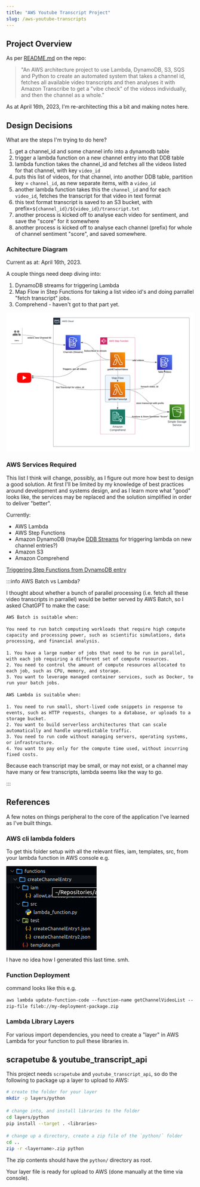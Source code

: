 ```yaml
---
title: "AWS Youtube Transcript Project"
slug: /aws-youtube-transcripts
---
```


## Project Overview

As per [README.md](https://github.com/ronamosa/aws-youtube-analyze-arch/blob/main/README.md) on the repo:

> "An AWS architecture project to use Lambda, DynamoDB, S3, SQS and Python to create an automated system that takes a channel id, fetches all available video transcripts and then analyses it with Amazon Transcribe to get a "vibe check" of the videos individually, and then the channel as a whole."

As at April 16th, 2023, I'm re-architecting this a bit and making notes here.

## Design Decisions

What are the steps I'm trying to do here?

1. get a channel_id and some channel info into a dynamodb table
2. trigger a lambda function on a new channel entry into that DDB table
3. lambda function takes the channel_id and fetches all the videos listed for that channel, with key `video_id`
4. puts this list of videos, for that channel, into another DDB table, partition key = `channel_id`, as new separate items, with a `video_id`
5. another lambda function takes this the `channel_id` and for each `video_id`, fetches the transcript for that video in text format
6. this text format transcript is saved to an S3 bucket, with prefix=`${channel_id}/${video_id}/transcript.txt`
7. another process is kicked off to analyse each video for sentiment, and save the "score" for it somewhere
8. another process is kicked off to analyse each channel (prefix) for whole of channel sentiment "score", and saved somewhere.

### Achitecture Diagram

Current as at: April 16th, 2023.

A couple things need deep diving into:

1. DynamoDB streams for triggering Lambda
2. Map Flow in Step Functions for taking a list video id's and doing parrallel "fetch transcript" jobs.
3. Comprehend - haven't got to that part yet.

![diagram](/img/aws-youtube-analyserv2.png)

### AWS Services Required

This list I think will change, possibly, as I figure out more how best to design a good solution. At first I'll be limited by my knowledge of best practices around development and systems design, and as I learn more what "good" looks like, the services may be replaced and the solution simplified in order to deliver "better".

Currently:

- AWS Lambda
- AWS Step Functions
- Amazon DynamoDB (maybe [DDB Streams](https://docs.aws.amazon.com/lambda/latest/dg/with-ddb.html) for triggering lambda on new channel entries?)
- Amazon S3
- Amazon Comprehend

[Triggering Step Functions from DynamoDB entry](https://stackoverflow.com/questions/65090644/invoking-lambda-when-record-inserted-to-dynamodb)

:::info AWS Batch vs Lambda?

I thought about whether a bunch of parallel processing (i.e. fetch all these video transcripts in parrallel) would be better served by AWS Batch, so I asked ChatGPT to make the case:

```text
AWS Batch is suitable when:

You need to run batch computing workloads that require high compute capacity and processing power, such as scientific simulations, data processing, and financial analysis.

1. You have a large number of jobs that need to be run in parallel, with each job requiring a different set of compute resources.
2. You need to control the amount of compute resources allocated to each job, such as CPU, memory, and storage.
3. You want to leverage managed container services, such as Docker, to run your batch jobs.

AWS Lambda is suitable when:

1. You need to run small, short-lived code snippets in response to events, such as HTTP requests, changes to a database, or uploads to a storage bucket.
2. You want to build serverless architectures that can scale automatically and handle unpredictable traffic.
3. You need to run code without managing servers, operating systems, or infrastructure.
4. You want to pay only for the compute time used, without incurring fixed costs.
```

Because each transcript may be small, or may not exist, or a channel may have many or few transcripts, lambda seems like the way to go.

:::

## References

A few notes on things peripheral to the core of the application I've learned as I've built things.

### AWS cli lambda folders

To get this folder setup with all the relevant files, iam, templates, src, from your lambda function in AWS console e.g.

![vscode folder structure](/img/lambda-folder.png)

I have no idea how I generated this last time. smh.

### Function Deployment

command looks like this e.g.

`aws lambda update-function-code --function-name getChannelVideoList --zip-file fileb://my-deployment-package.zip`

### Lambda Library Layers

For various import dependencies, you need to create a "layer" in AWS Lambda for your function to pull these libraries in.

## scrapetube & youtube_transcript_api

This project needs `scrapetube` and `youtube_transcript_api`, so do the following to package up a layer to upload to AWS:

```bash
# create the folder for your layer
mkdir -p layers/python

# change into, and install libraries to the folder
cd layers/python
pip install --target . <libraries>

# change up a directory, create a zip file of the `python/` folder
cd ..
zip -r <layername>.zip python
```

The zip contents should have the `python/` directory as root.

Your layer file is ready for upload to AWS (done manually at the time via console).

